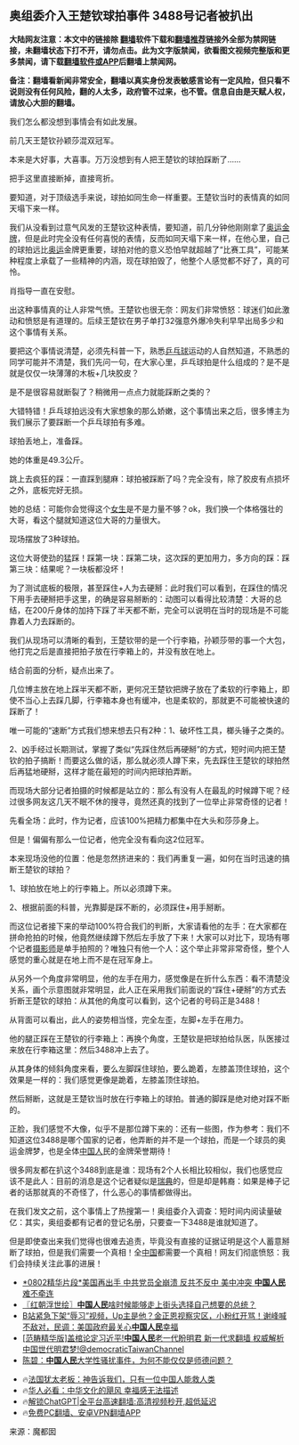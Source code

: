  <!-- 面包屑导航 --> <h2>奥组委介入王楚钦球拍事件 3488号记者被扒出</h2> <p class="notice"><b>大陆网友注意：本文中的链接除 <a href="https://github.com/bannedbook/fanqiang" >翻墙</a>软件下载和<a href="https://github.com/killgcd/justmysocks/blob/master/README.md">翻墙推荐</a>链接外全部为禁网链接，未翻墙状态下打不开，请勿点击。此为文字版禁闻，欲看图文视频完整版和更多禁闻，请下载<a href="https://github.com/bannedbook/fanqiang">翻墙软件或APP</a>后翻墙上禁闻网。</p><p>备注：翻墙看新闻非常安全，翻墙以真实身份发表敏感言论有一定风险，但只看不说则没有任何风险，翻的人太多，政府管不过来，也不管。信息自由是天赋人权，请放心大胆的翻墙。</b></p>  <div class="entry"> <p>我们怎么都没想到事情会有如此发展。</p> <p>前几天王楚钦孙颖莎混双冠军。</p> <p>本来是大好事，大喜事。万万没想到有人把王楚钦的球拍踩断了……</p> <p>把手这里直接断掉，直接弯折。</p> <p>要知道，对于顶级选手来说，球拍如同生命一样重要。王楚钦当时的表情真的如同天塌下来一样。</p> <p>我们从没看到过意气风发的王楚钦这种表情，要知道，前几分钟他刚刚拿了<a href="https://www.bannedbook.org/bnews/tag/%e5%a5%a5%e8%bf%90%e9%87%91%e7%89%8c/" class="st_tag internal_tag" rel="tag" title="标签 奥运金牌 下的日志">奥运金牌</a>，但是此时完全没有任何喜悦的表情，反而如同天塌下来一样，在他心里，自己的球拍远比<a href="https://www.bannedbook.org/bnews/tag/%e5%a5%a5%e8%bf%90/" class="st_tag internal_tag" rel="tag" title="标签 奥运 下的日志">奥运</a>金牌更重要，球拍对他的意义恐怕早就超越了“比赛工具”，可能某种程度上承载了一些精神的内涵，现在球拍毁了，他整个人感觉都不好了，真的可怜。</p> <p>肖指导一直在安慰。</p> <p>出这种事情真的让人非常气愤。王楚钦也很无奈：网友们非常愤怒：球迷们如此激动和愤怒是有道理的。后续王楚钦在男子单打32强意外爆冷失利早早出局多少和这个事情有关系。</p> <p>要把这个事情说清楚，必须先科普一下，熟悉<a href="https://www.bannedbook.org/bnews/tag/%E4%B9%92%E4%B9%93%E7%90%83/" class="st_tag internal_tag" rel="tag" title="标签 乒乓球 下的日志">乒乓球</a>运动的人自然知道，不熟悉的同学可能并不清楚，我们先问一句，在大家心里，乒乓球拍是什么组成的？是不是就是仅仅一块薄薄的木板+几块胶皮？</p> <p>是不是很容易就断裂了？稍微用一点点力就能踩断之类的？</p>  <p>大错特错！乒乓球拍远没有大家想象的那么娇嫩，这个事情出来之后，很多博主为我们展示了要踩断一个乒乓球拍有多难。</p> <p>球拍丢地上，准备踩。</p> <p>她的体重是49.3公斤。</p> <p>跳上去疯狂的踩：一直踩到腿麻：球拍被踩断了吗？完全没有，除了胶皮有点损坏之外，底板完好无损。</p> <p>她的总结：可能你会觉得这个<a href="https://www.bannedbook.org/bnews/tag/%e5%a5%b3%e7%94%9f/" class="st_tag internal_tag" rel="tag" title="标签 女生 下的日志">女生</a>是不是力量不够？ok，我们换一个体格强壮的大哥，看这个腿就知道这位大哥的力量很大。</p> <p>现场摆放了3种球拍。</p> <p>这位大哥使劲的猛踩！踩第一块：踩第二块，这次踩的更加用力，多方向的踩：踩第三块：结果呢？一块板都没坏！</p> <p>为了测试底板的极限，甚至踩住+人为去硬掰：此时我们可以看到，在踩住的情况下用手去硬掰把手这里，的确是容易掰断的：动图可以看得比较清楚：大哥的总结，在200斤身体的加持下踩了半天都不断，完全可以说明在当时的现场是不可能靠着人力去踩断的。</p> <p>我们从现场可以清晰的看到，王楚钦带的是一个行李箱，孙颖莎带的事一个大包，他打完之后是直接把拍子放在行李箱上的，并没有放在地上。</p> <p>结合前面的分析，疑点出来了。</p>  <p>几位博主放在地上踩半天都不断，更何况王楚钦把牌子放在了柔软的行李箱上，即使不当心上去踩几脚，行李箱本身也有缓冲，也是柔软的，那就更不可能被快速的踩断了！</p> <p>唯一可能的“速断”方式我们想来想去只有2种：1、破坏性工具，榔头锤子之类的。</p> <p>2、凶手经过长期测试，掌握了类似“先踩住然后再硬掰”的方式，短时间内把王楚钦的拍子搞断！而要这么做的话，那么就必须人蹲下来，先去踩住王楚钦的球拍然后再猛地硬掰，这样才能在最短的时间内把球拍弄断。</p> <p>而现场大部分记者拍摄的时候都是站立的：那么有没有人在最乱的时候蹲下呢？经过很多网友这几天不眠不休的搜寻，竟然还真的找到了一位举止非常奇怪的记者！</p> <p>先看全场：此时，作为记者，应该100%把精力都集中在大头和莎莎身上。</p> <p>但是！偏偏有那么一位记者，他完全没有看向这2位冠军。</p> <p>本来现场没他的位置：他是忽然挤进来的：我们再重复一遍，如何在当时迅速的搞断王楚钦的球拍？</p> <p>1、球拍放在地上的行李箱上。所以必须蹲下来。</p> <p>2、根据前面的科普，光靠脚是踩不断的，必须踩住+用手掰断。</p> <p>而这位记者接下来的举动100%符合我们的判断，大家请看他的左手：在大家都在拼命抢拍的时候，他竟然继续蹲下然后左手放了下来！大家可以对比下，现场有哪个记者<a href="https://www.bannedbook.org/bnews/tag/%e6%91%84%e5%bd%b1%e5%b8%88/" class="st_tag internal_tag" rel="tag" title="标签 摄影师 下的日志">摄影师</a>是单手拍照的？唯独只有他一个人：这个举止非常非常奇怪，整个人感觉的重心就是在地上而不是在冠军身上。</p>  <p>从另外一个角度非常明显，他的左手在用力，感觉像是在折什么东西：看不清楚没关系，画个示意图就非常明显，此人正在采用我们前面说的“踩住+硬掰”的方式去折断王楚钦的球拍：从其他的角度可以看到，这个记者的号码正是3488！</p> <p>从背面可以看出，此人的姿势相当怪，完全左歪，左脚+左手在用力。</p> <p>他的腿正踩在王楚钦的行李箱上：再换个角度，王楚钦是把球拍给队医，队医接过来放在行李箱这里：然后3488冲上去了。</p> <p>从其身体的倾斜角度来看，要么左脚踩住球拍，要么跪着，左膝盖顶住球拍，这个效果是一样的：我们感觉更像是跪着，左膝盖顶住球拍。</p> <p>然后掰断，这就是王楚钦当时放在行李箱上的球拍。普通的脚踩是绝对绝对踩不断的。</p> <p>正脸，我们感觉不大像，似乎不是那位蹲下来的：还有一些图，作为参考：我们不知道这位3488是哪个国家的记者，他弄断的并不是一个球拍，而是一个球员的奥运金牌梦，也是全体<a href="https://www.bannedbook.org/bnews/tag/%e4%b8%ad%e5%9b%bd%e4%ba%ba/" class="st_tag internal_tag" rel="tag" title="标签 中国人 下的日志">中国人</a>民的金牌荣誉期待！</p> <p>很多网友都在扒这个3488到底是谁：现场有2个人长相比较相似，我们也感觉应该不是此人：目前的消息是这个记者疑似是<a href="https://www.bannedbook.org/bnews/tag/%e7%91%9e%e5%85%b8/" class="st_tag internal_tag" rel="tag" title="标签 瑞典 下的日志">瑞典</a>的，但是却是韩裔：如果是棒子记者的话那就真的不奇怪了，什么恶心的事情都做得出。</p> <p>在我们发文之前，这个事情上了热搜第一！奥组委介入调查：短时间内阅读量破亿：其实，奥组委都有记者的登记名册，只要查一下3488是谁就知道了。</p> <p>但是即使查出来我们觉得也很难去追责，毕竟没有直接的证据证明是这个人蓄意掰断了球拍，但是我们需要一个真相！全<span class='wp_keywordlink_affiliate'><a href="https://www.bannedbook.org/" title="中国" target="_blank">中国</a></span>都需要一个真相！网友们彻底愤怒：我们会持续关注此事的进展！</p> <!--<div id="taboola-mid-1"></div>--><ul class='op-related-articles' title='相关阅读'> <li><a href='https://www.bannedbook.org/bnews/sohnews/20240801/2069297.html' target='_blank'>*0802精华片段*美国再出手 中共党员全崩溃  反共不反中 美中冲突 <b>中国人民</b>难不牵连</a></li> <li><a href='https://www.bannedbook.org/bnews/cbnews/20240731/2068912.html' target='_blank'>〖红朝浮世绘〗<b>中国人民</b>啥时候能够走上街头选择自己想要的总统？</a></li> <li><a href='https://www.bannedbook.org/bnews/comments/20240730/2068442.html' target='_blank'>B站紧急下架“辱习”视频，Up主是他？金正恩视察灾区，小粉红开骂！谢峰喊不敌对，民调：美国政府最关心<b>中国人民</b>幸福</a></li> <li><a href='https://www.bannedbook.org/bnews/sohnews/20240727/2067581.html' target='_blank'>[范畴精华版]盖棺论定习近平!<b>中国人民</b>老一代盼明君 新一代求翻墙 权威解析中国世代明君梦!@democraticTaiwanChannel</a></li> <li><a href='https://www.bannedbook.org/bnews/comments/20240726/2066942.html' target='_blank'>陈碧：<b>中国人民</b>大学性骚扰事件，为何不能仅仅是师德问题？</a></li> </ul> <ul class="texttj"> <li>🔥<a href="https://www.bannedbook.org/bnews/ssgc/20230219/1850782.html" target="_blank">法国犹太老板：神告诉我们，只有一位中国人能救人类</a></li> <li>🔥<a href="https://www.bannedbook.org/bnews/comments/20220220/1694796.html" target="_blank">华人必看：中华文化的飓风 幸福感无法描述</a></li> <li>🔥<a href="https://github.com/bannedbook/fanqiang/wiki/V2ray%E6%9C%BA%E5%9C%BA" target="_blank">解锁ChatGPT|全平台高速翻墙:高清视频秒开,超低延迟</a></li> <li>🔥<a href="https://github.com/bannedbook/fanqiang/wiki/%E7%A6%81%E9%97%BB%E7%BD%91%E5%AE%89%E5%8D%93%E7%BF%BB%E5%A2%99%E6%96%B0%E9%97%BBAPP" target="_blank">免费PC翻墙、安卓VPN翻墙APP</a></li> </ul><p class="src-info">来源：魔都囡 </p> <a name='sharetosocial'></a> <div style="margin-bottom:5px;padding-bottom:5px;clear:both"> <div id="archive-pix-1" class="banner-ads"> <!-- AuctionX Display platform tag START --> <div id="27602x728x90x621x_ADSLOT1" clicktrack="%%CLICK_URL_ESC%%"></div>  <!-- AuctionX Display platform tag END --> </div> <div id="archive-pix-2" class="banner-ads"> <!-- AuctionX Display platform tag START --> <div id="27556x300x250x621x_ADSLOT1" clicktrack="%%CLICK_URL_ESC%%" style="margin:0 auto;text-align:center"></div>  <!-- AuctionX Display platform tag END --> </div> </div>  <div id="archive-pix-1" class="banner-ads"> <!-- AuctionX Display platform tag START --> <div id="27603x728x90x621x_ADSLOT1" clicktrack="%%CLICK_URL_ESC%%"></div>  <!-- AuctionX Display platform tag END --> </div> </div><!--END ENTRY--> 